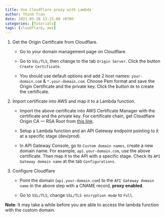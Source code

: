 ```yaml
---
title: Use Cloudflare proxy with Lambda
author: Thinh Tran
date: 2021-05-28 13:15:00 +0700
categories: [Tutorials]
tags: [cloudflare, aws]
---
```


1. Get the Origin Certificate from Cloudflare.

   - Go to your domain management page on Cloudflare.

   - Go to `SSL/TLS`, then change to the tab `Origin Server`. Click the button `Create Certificate`.

   - You should use default options and add 2 host names: `your-domain.com` & `*.your-domain.com`. Choose Pem format and save the Origin Certificate and the private key. Click the button `Ok` to create the certificate.

2. Import certificate into AWS and map it to a Lambda function.

   - Import the above certificate into AWS Certificate Manager with the certificate and the private key. For certificate chain, get Cloudflare Origin CA — RSA Root from [this link](https://support.cloudflare.com/hc/en-us/articles/115000479507-What-are-the-root-certificate-authorities-CAs-used-with-CloudFlare-Origin-CA-).

   - Setup a Lambda function and an API Gateway endpoint pointing to it at a specific stage (dev/prod).

   - In API Gateway Console, go to `Custom domain names`, create a new domain name. For example, `api.your-domain.com`, use the above certificate. Then map it to the API with a specific stage. Check its `API Gateway domain name` at the tab `Configurations`.

3. Configure Cloudflare

   - Point the domain (`api.your-domain.com`) to the `API Gateway domain name` in the above step with a CNAME record, **proxy enabled**.

   - Go to `SSL/TLS`, change `SSL/TLS encryption mode` to `Full`.

**Note**: It may take a while before you are able to access the lambda function with the custom domain.
